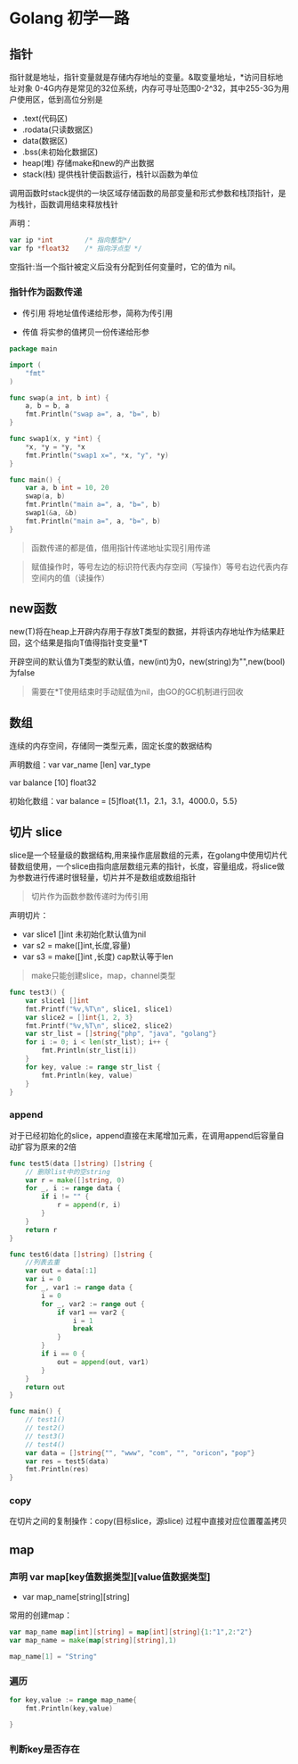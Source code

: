 # Golang 初学一路

## 指针

指针就是地址，指针变量就是存储内存地址的变量。&取变量地址，*访问目标地址对象
0-4G内存是常见的32位系统，内存可寻址范围0-2^32，其中255-3G为用户使用区，低到高位分别是

- .text(代码区)
- .rodata(只读数据区)
- data(数据区)
- .bss(未初始化数据区)
- heap(堆) 存储make和new的产出数据
- stack(栈) 提供栈针使函数运行，栈针以函数为单位

调用函数时stack提供的一块区域存储函数的局部变量和形式参数和栈顶指针，是为栈针，函数调用结束释放栈针

声明：

```go
var ip *int        /* 指向整型*/
var fp *float32    /* 指向浮点型 */
```
空指针:当一个指针被定义后没有分配到任何变量时，它的值为 nil。

### 指针作为函数传递

- 传引用 将地址值传递给形参，简称为传引用

- 传值 将实参的值拷贝一份传递给形参

```go
package main

import (
	"fmt"
)

func swap(a int, b int) {
	a, b = b, a
	fmt.Println("swap a=", a, "b=", b)
}

func swap1(x, y *int) {
	*x, *y = *y, *x
	fmt.Println("swap1 x=", *x, "y", *y)
}

func main() {
	var a, b int = 10, 20
	swap(a, b)
	fmt.Println("main a=", a, "b=", b)
	swap1(&a, &b)
	fmt.Println("main a=", a, "b=", b)
}
```

> 函数传递的都是值，借用指针传递地址实现引用传递

> 赋值操作时，等号左边的标识符代表内存空间（写操作）等号右边代表内存空间内的值（读操作）

## new函数

new(T)将在heap上开辟内存用于存放T类型的数据，并将该内存地址作为结果赶回，这个结果是指向T值得指针变变量*T

开辟空间的默认值为T类型的默认值，new(int)为0，new(string)为"",new(bool)为false

> 需要在*T使用结束时手动赋值为nil，由GO的GC机制进行回收

## 数组

连续的内存空间，存储同一类型元素，固定长度的数据结构

声明数组：var var_name [len] var_type 

var balance [10] float32 

初始化数组：var balance = [5]float{1.1，2.1，3.1，4000.0，5.5}


## 切片 slice

slice是一个轻量级的数据结构,用来操作底层数组的元素，在golang中使用切片代替数组使用，一个slice由指向底层数组元素的指针，长度，容量组成，将slice做为参数进行传递时很轻量，切片并不是数组或数组指针

> 切片作为函数参数传递时为传引用

声明切片：
- var slice1 []int  未初始化默认值为nil
- var s2 = make([]int,长度,容量)
- var s3 = make([]int ,长度) cap默认等于len

> make只能创建slice，map，channel类型

```go
func test3() {
	var slice1 []int
	fmt.Printf("%v,%T\n", slice1, slice1)
	var slice2 = []int{1, 2, 3}
	fmt.Printf("%v,%T\n", slice2, slice2)
	var str_list = []string{"php", "java", "golang"}
	for i := 0; i < len(str_list); i++ {
		fmt.Println(str_list[i])
	}
	for key, value := range str_list {
		fmt.Println(key, value)
	}
}
```

### append

对于已经初始化的slice，append直接在末尾增加元素，在调用append后容量自动扩容为原来的2倍

```go
func test5(data []string) []string {
	// 删除list中的空string
	var r = make([]string, 0)
	for _, i := range data {
		if i != "" {
			r = append(r, i)
		}
	}
	return r
}

func test6(data []string) []string {
	//列表去重
	var out = data[:1]
	var i = 0
	for _, var1 := range data {
		i = 0
		for _, var2 := range out {
			if var1 == var2 {
				i = 1
				break
			}
		}
		if i == 0 {
			out = append(out, var1)
		}
	}
	return out
}

func main() {
	// test1()
	// test2()
	// test3()
	// test4()
	var data = []string{"", "www", "com", "", "oricon"，"pop"}
	var res = test5(data)
	fmt.Println(res)
}
```


### copy

在切片之间的复制操作：copy(目标slice，源slice) 过程中直接对应位置覆盖拷贝

## map


### 声明 var map[key值数据类型][value值数据类型]

- var map_name[string][string]


常用的创建map：

```go
var map_name map[int][string] = map[int][string]{1:"1",2:"2"}
var map_name = make(map[string][string],1)

map_name[1] = "String"

```

### 遍历

```go
for key,value := range map_name{
    fmt.Println(key,value)

}

```

### 判断key是否存在
